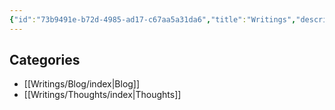 ```yaml
---
{"id":"73b9491e-b72d-4985-ad17-c67aa5a31da6","title":"Writings","description":"Writings overview.","publish":true,"date_created":"Friday, April 26th 2024, 11:52:26 pm","date_modified":"Friday, October 11th 2024, 12:32:31 am","editing_lock":true,"live_preview":true,"cssclasses":["mado-heading"],"path":"Writings/index.md","permalink":"/writings/index/","PassFrontmatter":true}
---
```



## Categories

- [[Writings/Blog/index\|Blog]]
- [[Writings/Thoughts/index\|Thoughts]]

